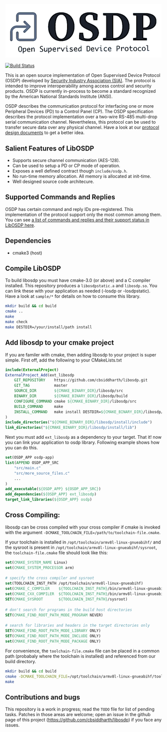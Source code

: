![OSDP - Open Supervised Device Protocol][4]

[![Build Status][1]][2]

This is an open source implementation of Open Supervised Device Protocol (OSDP)
developed by [Security Industry Association (SIA)][3]. The protocol is intended
to improve interoperability among access control and security products. OSDP
is currently in-process to become a standard recognized by the American National
Standards Institute (ANSI).

OSDP describes the communication protocol for interfacing one or more Peripheral
Devices (PD) to a Control Panel (CP). The OSDP specification describes the
protocol implementation over a two-wire RS-485 multi-drop serial communication
channel. Nevertheless, this protocol can be used to transfer secure data over
any physical channel. Have a look at our [protocol design documents][5] to get
a better idea.

## Salient Features of LibOSDP

- Supports secure channel communication (AES-128).
- Can be used to setup a PD or CP mode of operation.
- Exposes a well defined contract though `include/osdp.h`.
- No run-time memory allocation. All memory is allocated at init-time.
- Well designed source code architecure.

## Supported Commands and Replies

OSDP has certain command and reply IDs pre-registered. This implementation of
the protocol support only the most common among them. You can see [a list of
commands and replies and their support status in LibOSDP here][6].

## Dependencies

* cmake3 (host)

## Compile LibOSDP

To build libosdp you must have cmake-3.0 (or above) and a C compiler installed.
This repository produces a `libosdpstatic.a` and `libosdp.so`. You can link
these with your application as needed (-losdp or -losdpstatic). Have a look at
`sample/*` for details on how to consume this library.

```sh
mkdir build && cd build
cmake ..
make
make check
make DESTDIR=/your/install/path install
```

## Add libosdp to your cmake project

If you are familer with cmake, then adding libosdp to your project is super
simple. First off, add the following to your CMakeLists.txt

```cmake
include(ExternalProject)
ExternalProject_Add(ext_libosdp
	GIT_REPOSITORY    https://github.com/cbsiddharth/libosdp.git
	GIT_TAG           master
	SOURCE_DIR        ${CMAKE_BINARY_DIR}/libosdp/src
	BINARY_DIR        ${CMAKE_BINARY_DIR}/libosdp/build
	CONFIGURE_COMMAND cmake ${CMAKE_BINARY_DIR}/libosdp/src
	BUILD_COMMAND     make
	INSTALL_COMMAND   make install DESTDIR=${CMAKE_BINARY_DIR}/libosdp/install
)
include_directories("${CMAKE_BINARY_DIR}/libosdp/install/include")
link_directories("${CMAKE_BINARY_DIR}/libosdp/install/lib")
```

Next you must add `ext_libosdp` as a dependency to your target. That it! now
you can link your application to osdp library. Following example shows how you
can do this.

```cmake
set(OSDP_APP osdp-app)
list(APPEND OSDP_APP_SRC
    "src/main.c"
    "src/more_source_files.c"
    ...
)
add_executable(${OSDP_APP} ${OSDP_APP_SRC})
add_dependencies(${OSDP_APP} ext_libosdp)
target_link_libraries(${OSDP_APP} osdp)
```

## Cross Compiling:

libosdp can be cross compiled with your cross compiler if cmake is invoked with
the argument `-DCMAKE_TOOLCHAIN_FILE=/path/to/toolchain-file.cmake`.

If your toolchain is installed in `/opt/toolchain/armv8l-linux-gnueabihf/` and
the sysroot is present in `/opt/toolchain/armv8l-linux-gnueabihf/sysroot`, the
`toolchain-file.cmake` file should look like this:

```cmake
set(CMAKE_SYSTEM_NAME Linux)
set(CMAKE_SYSTEM_PROCESSOR arm)

# specify the cross compiler and sysroot
set(TOOLCHAIN_INST_PATH /opt/toolchain/armv8l-linux-gnueabihf)
set(CMAKE_C_COMPILER    ${TOOLCHAIN_INST_PATH}/bin/armv8l-linux-gnueabihf-gcc)
set(CMAKE_CXX_COMPILER  ${TOOLCHAIN_INST_PATH}/bin/armv8l-linux-gnueabihf-g++)
SET(CMAKE_SYSROOT       ${TOOLCHAIN_INST_PATH}/sysroot)

# don't search for programs in the build host directories
SET(CMAKE_FIND_ROOT_PATH_MODE_PROGRAM NEVER)

# search for libraries and headers in the target directories only
SET(CMAKE_FIND_ROOT_PATH_MODE_LIBRARY ONLY)
SET(CMAKE_FIND_ROOT_PATH_MODE_INCLUDE ONLY)
set(CMAKE_FIND_ROOT_PATH_MODE_PACKAGE ONLY)
```

For convenience, the `toolchain-file.cmake` file can be placed in a common path
(probabaly where the toolchain is installed) and referenced from our build
directory.

```sh
mkdir build && cd build
cmake -DCMAKE_TOOLCHAIN_FILE=/opt/toolchain/armv8l-linux-gnueabihf/toolchain-file.cmake ..
make
```

## Contributions and bugs

This repository is a work in progress; read the `TODO` file for list of pending
tasks. Patches in those areas are welcome; open an issue in the github page of
this project (https://github.com/cbsiddharth/libosdp) if you face any issues.

[1]: https://travis-ci.org/cbsiddharth/libosdp.svg?branch=master
[2]: https://travis-ci.org/cbsiddharth/libosdp
[3]: https://www.securityindustry.org/industry-standards/open-supervised-device-protocol/
[4]: doc/osdp-logo.png
[5]: doc/osdp-design.md
[6]: doc/osdp-commands-and-replies.md
